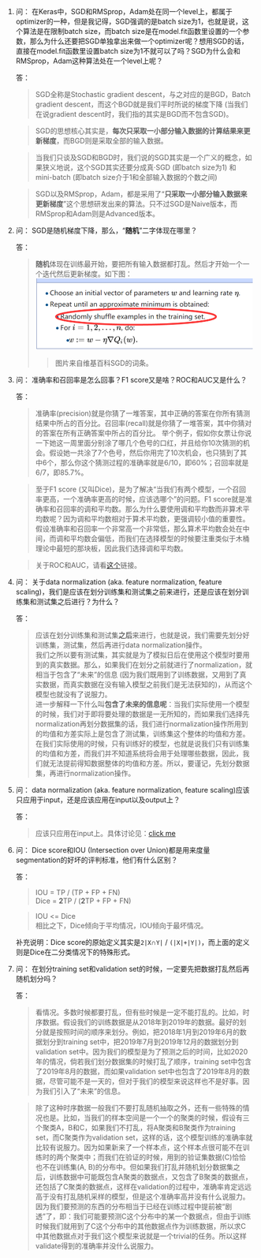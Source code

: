 1. 问：
   在Keras中，SGD和RMSprop，Adam处在同一个level上，都属于optimizer的一种，但是我记得，SGD强调的是batch size为1，也就是说，这个算法是在限制batch size，而batch size是在model.fit函数里设置的一个参数，那么为什么还要把SGD单独拿出来做一个optimizer呢？想用SGD的话，直接在model.fit函数里设置batch size为1不就可以了吗？SGD为什么会和RMSprop，Adam这种算法处在一个level上呢？

   答：
   > SGD全称是Stochastic gradient descent，与之对应的是BGD，Batch gradient descent，而这个BGD就是我们平时所说的梯度下降 (当我们在说gradient descent时，我们指的其实是BGD而不包含SGD)。

   > SGD的思想核心其实是，**每次只采取一小部分输入数据的计算结果来更新梯度**，而BGD则是采取全部的输入数据。

   > 当我们只谈及SGD和BGD时，我们说的SGD其实是一个广义的概念，如果狭义地说，这个SGD其实还要分成真·SGD (即batch size为1) 和 mini-batch (即batch size介于1和全部输入数据的个数之间)

   > SGD以及RMSprop，Adam，都是采用了“**只采取一小部分输入数据来更新梯度**”这个思想研发出来的算法。只不过SGD是Naive版本，而RMSprop和Adam则是Advanced版本。

2. 问：
   SGD是随机梯度下降，那么，“**随机**”二字体现在哪里？

   答：
   > **随机**体现在训练最开始，要把所有输入数据都打乱。然后才开始一个一个迭代然后更新梯度。如下图：
   ![](/Miscellaneous/SGD.png)
   >>图片来自维基百科SGD的词条。

3. 问：
   准确率和召回率是怎么回事？F1 score又是啥？ROC和AUC又是什么？

   答：
   > 准确率(precision)就是你猜了一堆答案，其中正确的答案在你所有猜测结果中所占的百分比。召回率(recall)就是你猜了一堆答案，其中你猜对的答案在所有正确答案中所占的百分比。
   > 举个例子，假如你女票让你说一下她这一周里面分别涂了哪几个色号的口红，并且给你10次猜测的机会。假设她一共涂了7个色号，然后你用完了10次机会，也只猜到了其中6个，那么你这个猜测过程的准确率就是6/10，即60%；召回率就是6/7，即85.7%。

   > 至于F1 score (又叫Dice)，是为了解决“当我们有两个模型，一个召回率更高，一个准确率更高的时候，应该选哪个”的问题。F1 score就是准确率和召回率的调和平均数。那么为什么要使用调和平均数而非算术平均数呢？因为调和平均数相对于算术平均数，更强调较小值的重要性。假设准确率和召回率一个非常高一个非常低，那么算术平均数会处在中间，而调和平均数会偏低，而我们在选择模型的时候要注重类似于木桶理论中最短的那块板，因此我们选择调和平均数。

   > 关于ROC和AUC，请看[这个](https://www.zhihu.com/question/39840928/answer/241440370)链接。

4. 问：
   关于data normalization (aka. feature normalization, feature scaling)，我们是应该在划分训练集和测试集之前来进行，还是应该在划分训练集和测试集之后进行？为什么？

   答：
   > 应该在划分训练集和测试集**之后**来进行，也就是说，我们需要先划分好训练集，测试集，然后再进行data normalization操作。  
   > 我们之所以要有测试集，其实就是为了模拟日后在使用这个模型时要用到的真实数据。那么，如果我们在划分之前就进行了normalization，就相当于包含了“未来”的信息 (因为我们既用到了训练数据，又用到了真实数据，而真实数据在没有输入模型之前我们是无法获知的)，从而这个模型也就没有了说服力。  
   > 进一步解释一下什么叫**包含了未来的信息呢**：当我们实际使用一个模型的时候，我们对于即将要处理的数据是一无所知的，而如果我们选择先normalization再划分数据集的话，我们进行normalization操作所用到的均值和方差实际上是包含了测试集，训练集这个整体的均值和方差。在我们实际使用的时候，只有训练好的模型，也就是说我们只有训练集的均值和方差，而我们并不知道系统将会用于处理哪些数据，因此，我们就无法提前得知数据整体的均值和方差。所以，要谨记，先划分数据集，再进行normalization操作。

5. 问：
   data normalization (aka. feature normalization, feature scaling)应该只应用于input，还是应该应用在input以及output上？

   答：
   > 应该只应用在input上。具体讨论见：[click me](https://stats.stackexchange.com/questions/111467/is-it-necessary-to-scale-the-target-value-in-addition-to-scaling-features-for-re)

6. 问：
   Dice score和IOU (Intersection over Union)都是用来度量segmentation的好坏的评判标准，他们有什么区别？

   答：
   > IOU = TP / (TP + FP + FN)  
   Dice = **2**TP / (**2**TP + FP + FN)  

   > IOU <= Dice  
   相比之下，Dice倾向于平均情况，IOU倾向于最坏情况。

    补充说明：Dice score的原始定义其实是`2|X`&#8745;`Y|` / `(|X|+|Y|)`，而上面的定义则是Dice在二分类情况下的特殊形式。

7. 问：
   在划分training set和validation set的时候，一定要先把数据打乱然后再随机划分吗？

   答：
   > 看情况。多数时候都要打乱，但有些时候是一定不能打乱的。比如，时序数据。假设我们的训练数据是从2018年到2019年的数据。最好的划分就是按照时间的顺序来划分。例如，把2018年1月到2019年6月的数据划分到training set中，把2019年7月到2019年12月的数据划分到validation set中。因为我们的模型是为了预测之后的时间，比如2020年的情况，倘若我们划分数据集的时候打乱了顺序，training set中包含了2019年8月的数据，而如果validation set中也包含了2019年8月的数据，尽管可能不是一天的，但对于我们的模型来说这样也不是好事。因为我们引入了“未来”的信息。

   > 除了这种时序数据一般我们不要打乱随机抽取之外，还有一些特殊的情况也是。比如，当我们的样本空间是一个一个的聚类的时候，假设有三个聚类A，B和C，如果我们不打乱，将A聚类和B聚类作为training set，而C聚类作为validation set，这样的话，这个模型训练的准确率就比较有说服力。因为如果新来了一个样本点，这个样本点很可能不在训练时的两个聚类中；而我们在验证的时候，用到的验证集数据(C)恰恰也不在训练集(A, B)的分布中。但如果我们打乱并随机划分数据集之后，训练数据中可能既包含A聚类的数据点，又包含了B聚类的数据点，还包括了C聚类的数据点，这样在validation的过程中，准确率肯定远远高于没有打乱随机采样的模型，但是这个准确率高并没有什么说服力。因为我们要预测的东西的分布相当于已经在训练过程中提前被“剧透”了，即：我们可能要预测C这个分布中的某一个数据点，但由于训练时候我们就用到了C这个分布中的其他数据点作为训练数据，所以求C中其他数据点对于我们这个模型来说就是一个trivial的任务。所以这样validate得到的准确率并没什么说服力。
